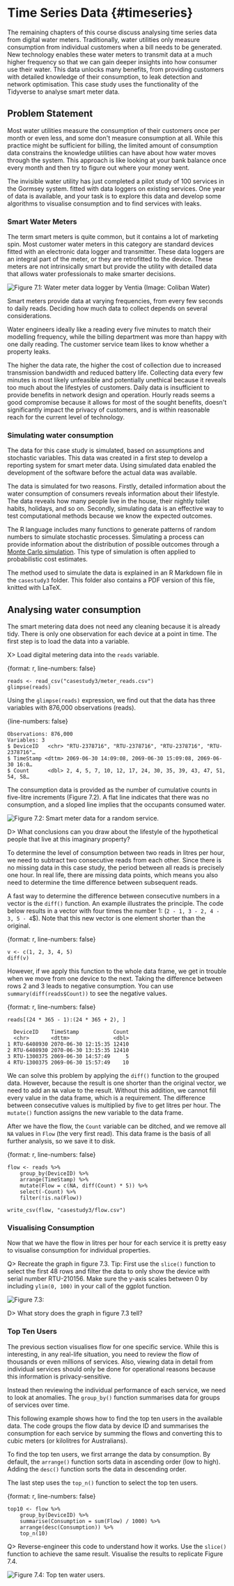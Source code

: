 # Time Series Data {#timeseries}

The remaining chapters of this course discuss analysing time series data from digital water meters. Traditionally, water utilities only measure consumption from individual customers when a bill needs to be generated. New technology enables these water meters to transmit data at a much higher frequency so that we can gain deeper insights into how consumer use their water. This data unlocks many benefits, from providing customers with detailed knowledge of their consumption, to leak detection and network optimisation. This case study uses the functionality of the Tidyverse to analyse smart meter data.


## Problem Statement
Most water utilities measure the consumption of their customers once per month or even less, and some don't measure consumption at all. While this practice might be sufficient for billing, the limited amount of consumption data constrains the knowledge utilities can have about how water moves through the system. This approach is like looking at your bank balance once every month and then try to figure out where your money went.

The invisible water utility has just completed a pilot study of 100 services in the Gormsey system.  fitted with data loggers on existing services. One year of data is available, and your task is to explore this data and develop some algorithms to visualise consumption and to find services with leaks.

### Smart Water Meters
The term smart meters is quite common, but it contains a lot of marketing spin. Most customer water meters in this category are standard devices fitted with an electronic data logger and transmitter. These data loggers are an integral part of the meter, or they are retrofitted to the device. These meters are not intrinsically smart but provide the utility with detailed data that allows water professionals to make smarter decisions.

![Figure 7.1: Water meter data logger by Ventia (Image: Coliban Water)](resources/session7/digital_meter.jpg)

Smart meters provide data at varying frequencies, from every few seconds to daily reads. Deciding how much data to collect depends on several considerations.

Water engineers ideally like a reading every five minutes to match their modelling frequency, while the billing department was more than happy with one daily reading. The customer service team likes to know whether a property leaks. 

The higher the data rate, the higher the cost of collection due to increased transmission bandwidth and reduced battery life. Collecting data every few minutes is most likely unfeasible and potentially unethical because it reveals too much about the lifestyles of customers. Daily data is insufficient to provide benefits in network design and operation. Hourly reads seems a good compromise because it allows for most of the sought benefits, doesn't significantly impact the privacy of customers, and is within reasonable reach for the current level of technology.

### Simulating water consumption
The data for this case study is simulated, based on assumptions and stochastic variables. This data was created in a first step to develop a reporting system for smart meter data. Using simulated data enabled the development of the software before the actual data was available.

The data is simulated for two reasons. Firstly, detailed information about the water consumption of consumers reveals information about their lifestyle. The data reveals how many people live in the house, their nightly toilet habits, holidays, and so on. Secondly, simulating data is an effective way to test computational methods because we know the expected outcomes.

The R language includes many functions to generate patterns of random numbers to simulate stochastic processes. Simulating a process can provide information about the distribution of possible outcomes through a [Monte Carlo simulation](https://www.investopedia.com/terms/m/montecarlosimulation.asp). This type of simulation is often applied to probabilistic cost estimates.

The method used to simulate the data is explained in an R Markdown file in the `casestudy3` folder. This folder also contains a PDF version of this file, knitted with LaTeX.

## Analysing water consumption
The smart metering data does not need any cleaning because it is already tidy. There is only one observation for each device at a point in time. The first step is to load the data into a variable.

X> Load digital metering data into the `reads` variable.

{format: r, line-numbers: false}
```
reads <- read_csv("casestudy3/meter_reads.csv")
glimpse(reads)
```

Using the `glimpse(reads)` expression, we find out that the data has three variables with 876,000 observations (reads).

{line-numbers: false}
```
Observations: 876,000
Variables: 3
$ DeviceID   <chr> "RTU-2378716", "RTU-2378716", "RTU-2378716", "RTU-2378716"…
$ TimeStamp <dttm> 2069-06-30 14:09:08, 2069-06-30 15:09:08, 2069-06-30 16:0…
$ Count      <dbl> 2, 4, 5, 7, 10, 12, 17, 24, 30, 35, 39, 43, 47, 51, 54, 58…
```

The consumption data is provided as the number of cumulative counts in five-litre increments (Figure 7.2). A flat line indicates that there was no consumption, and a sloped line implies that the occupants consumed water.

![Figure 7.2: Smart meter data for a random service.](resources/session7/consumption_sample.png)

D> What conclusions can you draw about the lifestyle of the hypothetical people that live at this imaginary property?

To determine the level of consumption between two reads in litres per hour, we need to subtract two consecutive reads from each other. Since there is no missing data in this case study, the period between all reads is precisely one hour. In real life, there are missing data points, which means you also need to determine the time difference between subsequent reads.

A fast way to determine the difference between consecutive numbers in a vector is the `diff()` function. An example illustrates the principle. The code below results in a vector with four times the number 1: (`2 - 1, 3 - 2, 4 - 3, 5 - 4`$). Note that this new vector is one element shorter than the original.

{format: r, line-numbers: false}
```
v <- c(1, 2, 3, 4, 5)
diff(v)
```

However, if we apply this function to the whole data frame, we get in trouble when we move from one device to the next. Taking the difference between rows 2 and 3 leads to negative consumption. You can use `summary(diff(reads$Count))` to see the negative values.

{format: r, line-numbers: false}
```
reads[(24 * 365 - 1):(24 * 365 + 2), ]

  DeviceID    TimeStamp           Count
  <chr>       <dttm>              <dbl>
1 RTU-6408930 2070-06-30 12:15:35 12410
2 RTU-6408930 2070-06-30 13:15:35 12410
3 RTU-1300375 2069-06-30 14:57:49     5
4 RTU-1300375 2069-06-30 15:57:49    10
```

We can solve this problem by applying the `diff()` function to the grouped data. However, because the result is one shorter than the original vector, we need to add an `NA` value to the result. Without this addition, we cannot fill every value in the data frame, which is a requirement. The difference between consecutive values is multiplied by five to get litres per hour. The `mutate()` function assigns the new variable to the data frame.

After we have the flow, the `Count` variable can be ditched, and we remove all `NA` values in `Flow` (the very first read). This data frame is the basis of all further analysis, so we save it to disk.

{format: r, line-numbers: false}
```
flow <- reads %>%
    group_by(DeviceID) %>%
    arrange(TimeStamp) %>%
    mutate(Flow = c(NA, diff(Count) * 5)) %>%
    select(-Count) %>%
    filter(!is.na(Flow))    

write_csv(flow, "casestudy3/flow.csv")
```

### Visualising Consumption
Now that we have the flow in litres per hour for each service it is pretty easy to visualise consumption for individual properties.

Q> Recreate the graph in figure 7.3. Tip: First use the `slice()` function to select the first 48 rows and filter the data to only show the device with serial number RTU-210156. Make sure the y-axis scales between 0 by including `ylim(0, 100)` in your call of the ggplot function.

![Figure 7.3: ](resources/session7/flow-profile.png)

D> What story does the graph in figure 7.3 tell?

### Top Ten Users
The previous section visualises flow for one specific service. While this is interesting, in any real-life situation, you need to review the flow of thousands or even millions of services. Also, viewing data in detail from individual services should only be done for operational reasons because this information is privacy-sensitive.

Instead then reviewing the individual performance of each service, we need to look at anomalies. The `group_by()` function summarises data for groups of services over time.

This following example shows how to find the top ten users in the available data. The code groups the flow data by device ID and summarises the consumption for each service by summing the flows and converting this to cubic meters (or kilolitres for Australians).

To find the top ten users, we first arrange the data by consumption. By default, the `arrange()` function sorts data in ascending order (low to high). Adding the `desc()` function sorts the data in descending order.

The last step uses the `top_n()` function to select the top ten users.

{format: r, line-numbers: false}
```
top10 <- flow %>%
    group_by(DeviceID) %>%
    summarise(Consumption = sum(Flow) / 1000) %>%
    arrange(desc(Consumption)) %>%
    top_n(10)
```

Q> Reverse-engineer this code to understand how it works. Use the `slice()` function to achieve the same result. Visualise the results to replicate Figure 7.4.

![Figure 7.4: Top ten water users.](resources/session7/top10.png)





